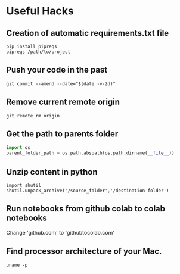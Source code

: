 # Useful Hacks

## Creation of automatic requirements.txt file
```
pip install pipreqs
pipreqs /path/to/project
```

## Push your code in the past
`git commit --amend --date="$(date -v-2d)"`

## Remove current remote origin
`git remote rm origin`

## Get the path to parents folder
```python
import os
parent_folder_path = os.path.abspath(os.path.dirname(__file__))
```
## Unzip content in python 
```
import shutil
shutil.unpack_archive('/source_folder','/destination folder')
```
## Run notebooks from github colab to colab notebooks
Change 'github.com' to 'githubtocolab.com'

## Find processor architecture of your Mac.
``` uname -p ```

